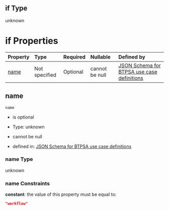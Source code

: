 ## if Type

unknown

# if Properties

| Property      | Type          | Required | Nullable       | Defined by                                                                                                                                                                                                          |
| :------------ | :------------ | :------- | :------------- | :------------------------------------------------------------------------------------------------------------------------------------------------------------------------------------------------------------------ |
| [name](#name) | Not specified | Optional | cannot be null | [JSON Schema for BTPSA use case definitions](btpsa-usecase-properties-services-items-allof-1-then-allof-122-if-properties-name.md "undefined#/properties/services/items/allOf/1/then/allOf/122/if/properties/name") |

## name



`name`

*   is optional

*   Type: unknown

*   cannot be null

*   defined in: [JSON Schema for BTPSA use case definitions](btpsa-usecase-properties-services-items-allof-1-then-allof-122-if-properties-name.md "undefined#/properties/services/items/allOf/1/then/allOf/122/if/properties/name")

### name Type

unknown

### name Constraints

**constant**: the value of this property must be equal to:

```json
"workflow"
```
